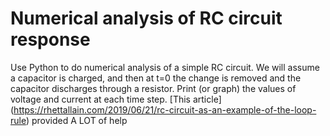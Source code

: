 # Numerical analysis of RC circuit response
Use Python to do numerical analysis of a simple RC circuit. We will assume a capacitor is charged, and then at t=0 the change is removed and the capacitor discharges through a resistor. Print (or graph) the values of voltage and current at each time step.
[This article] (https://rhettallain.com/2019/06/21/rc-circuit-as-an-example-of-the-loop-rule) provided A LOT of help 



